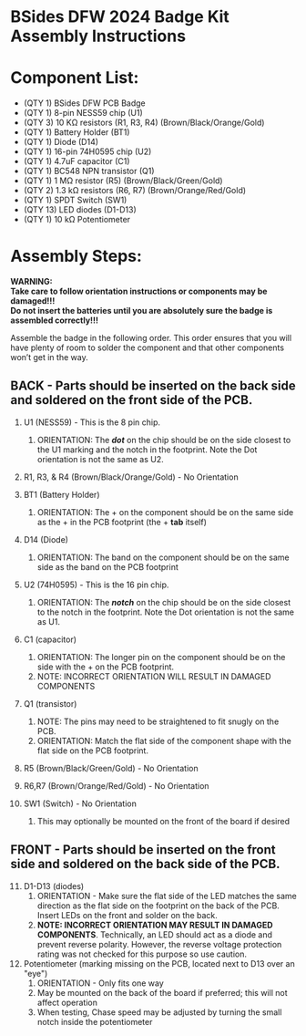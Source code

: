 # BSides DFW 2024 Badge Kit Assembly Instructions

# Component List: 

* (QTY 1\) BSides DFW PCB Badge  
* (QTY 1\) 8-pin NESS59 chip (U1)   
* (QTY 3\) 10 KΩ resistors (R1, R3, R4) (Brown/Black/Orange/Gold)  
* (QTY 1\) Battery Holder (BT1)  
* (QTY 1\) Diode (D14)  
* (QTY 1\) 16-pin 74H0595 chip (U2)   
* (QTY 1\) 4.7uF capacitor (C1)  
* (QTY 1\) BC548 NPN transistor (Q1)  
* (QTY 1\) 1 MΩ resistor (R5) (Brown/Black/Green/Gold)  
* (QTY 2\) 1.3 kΩ resistors (R6, R7) (Brown/Orange/Red/Gold)   
* (QTY 1\) SPDT Switch (SW1)   
* (QTY 13\) LED diodes (D1-D13)  
* (QTY 1\) 10 kΩ Potentiometer 

# Assembly Steps: 

**WARNING:**   
**Take care to follow orientation instructions or components may be damaged\!\!\!**  
**Do not insert the batteries until you are absolutely sure the badge is assembled correctly\!\!\!**

Assemble the badge in the following order. This order ensures that you will have plenty of room to solder the component and that other components won’t get in the way. 

## BACK \- Parts should be inserted on the back side and soldered on the front side of the PCB.

1. U1 (NESS59)  \- This is the 8 pin chip.   
   1. ORIENTATION: The ***dot*** on the chip should be on the side closest to the U1 marking and the notch in the footprint. Note the Dot orientation is not the same as U2. 
        
2. R1, R3, & R4 (Brown/Black/Orange/Gold) \- No Orientation  
3. BT1 (Battery Holder)  
   1. ORIENTATION: The \+ on the component should be on the same side as the \+ in the PCB footprint (the \+ **tab** itself)
4. D14 (Diode)  
   1. ORIENTATION: The band on the component should be on the same side as the band on the PCB footprint  
5. U2 (74H0595) \- This is the 16 pin chip.  
   1. ORIENTATION: The ***notch*** on the chip should be on the side closest to the notch in the footprint. Note the Dot orientation is not the same as U1.
6. C1 (capacitor)  
   1. ORIENTATION: The longer pin on the component should be on the side with the \+ on the PCB footprint.  
   2. NOTE: INCORRECT ORIENTATION WILL RESULT IN DAMAGED COMPONENTS  
7. Q1 (transistor)  
   1. NOTE: The pins may need to be straightened to fit snugly on the PCB.  
   2. ORIENTATION: Match the flat side of the component shape with the flat side on the PCB footprint.  
8. R5 (Brown/Black/Green/Gold) \- No Orientation  
9. R6,R7 (Brown/Orange/Red/Gold) \- No Orientation  
10. SW1 (Switch) \- No Orientation
    1. This may optionally be mounted on the front of the board if desired
    

## FRONT \- Parts should be inserted on the front side and soldered on the back side of the PCB.

11. D1-D13 (diodes)  
    1. ORIENTATION \- Make sure the flat side of the LED matches the same direction as the flat side on the footprint on the back of the PCB. Insert LEDs on the front and solder on the back.   
    2. **NOTE: INCORRECT ORIENTATION MAY RESULT IN DAMAGED COMPONENTS**. Technically, an LED should act as a diode and prevent reverse polarity. However, the reverse voltage protection rating was not checked for this purpose so use caution.
12. Potentiometer (marking missing on the PCB, located next to D13 over an "eye")  
    1. ORIENTATION \- Only fits one way
    2. May be mounted on the back of the board if preferred; this will not affect operation
    3. When testing, Chase speed may be adjusted by turning the small notch inside the potentiometer

